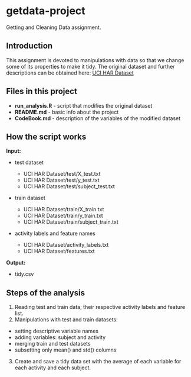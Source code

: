 getdata-project
===============

Getting and Cleaning Data assignment.

## Introduction

This assignment is devoted to manipulations with data so that we change some of its properties to make it tidy.
The original dataset and further descriptions can be obtained here: [UCI HAR Dataset](http://archive.ics.uci.edu/ml/datasets/Human+Activity+Recognition+Using+Smartphones)

## Files in this project
* **run_analysis.R** - script that modifies the original dataset
* **README.md** - basic info about the project
* **CodeBook.md** - description of the variables of the modified dataset

## How the script works

**Input:**
* test dataset 
  + UCI HAR Dataset/test/X_test.txt
  + UCI HAR Dataset/test/y_test.txt
  + UCI HAR Dataset/test/subject_test.txt

* train dataset
  + UCI HAR Dataset/train/X_train.txt
  + UCI HAR Dataset/train/y_train.txt
  + UCI HAR Dataset/train/subject_train.txt

* activity labels and feature names
  + UCI HAR Dataset/activity_labels.txt
  + UCI HAR Dataset/features.txt
   
**Output:**

* tidy.csv

## Steps of the analysis

1. Reading test and train data; their respective activity labels and feature list.
2. Manipulations with test and train datasets:
  * setting descriptive variable names
  * adding variables: subject and activity
  * merging train and test datasets
  * subsetting only mean() and std() columns
3. Create and save a tidy data set with the average of each variable for each activity and each subject.
